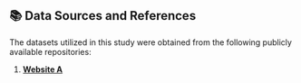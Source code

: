 ## 📚 Data Sources and References

The datasets utilized in this study were obtained from the following publicly available repositories:

1. **[Website A](https://example.com/dataA)**  
